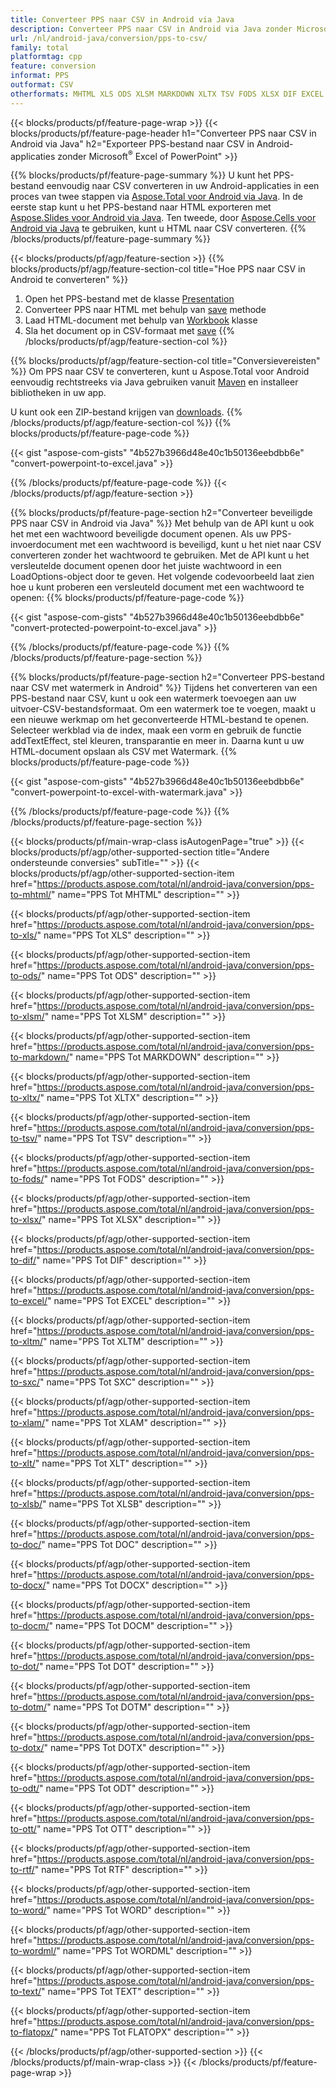 ```yaml
---
title: Converteer PPS naar CSV in Android via Java
description: Converteer PPS naar CSV in Android via Java zonder Microsoft Excel of PowerPoint te gebruiken
url: /nl/android-java/conversion/pps-to-csv/
family: total
platformtag: cpp
feature: conversion
informat: PPS
outformat: CSV
otherformats: MHTML XLS ODS XLSM MARKDOWN XLTX TSV FODS XLSX DIF EXCEL XLTM SXC XLAM XLT XLSB DOC DOCX DOCM DOT DOTM DOTX ODT OTT RTF WORD WORDML TEXT FLATOPX
---
```

{{< blocks/products/pf/feature-page-wrap >}}
{{< blocks/products/pf/feature-page-header h1="Converteer PPS naar CSV in Android via Java" h2="Exporteer PPS-bestand naar CSV in Android-applicaties zonder Microsoft<sup>&reg;</sup> Excel of PowerPoint" >}}

{{% blocks/products/pf/feature-page-summary %}}
U kunt het PPS-bestand eenvoudig naar CSV converteren in uw Android-applicaties in een proces van twee stappen via [Aspose.Total voor Android via Java](https://products.aspose.com/total/android-java/). In de eerste stap kunt u het PPS-bestand naar HTML exporteren met [Aspose.Slides voor Android via Java](https://products.aspose.com/slides/android-java/). Ten tweede, door [Aspose.Cells voor Android via Java](https://products.aspose.com/cells/android-java/) te gebruiken, kunt u HTML naar CSV converteren. 
{{% /blocks/products/pf/feature-page-summary  %}}

{{< blocks/products/pf/agp/feature-section >}}
{{% blocks/products/pf/agp/feature-section-col title="Hoe PPS naar CSV in Android te converteren" %}}
1. Open het PPS-bestand met de klasse [Presentation](https://reference.aspose.com/slides/java/com.aspose.slides/Presentation)
2. Converteer PPS naar HTML met behulp van [save](https://reference.aspose.com/slides/java/com.aspose.slides/Presentation#save-java.lang.String-int-com.aspose.slides.ISaveOptions-) methode
3. Laad HTML-document met behulp van [Workbook](https://reference.aspose.com/cells/java/com.aspose.cells/Workbook) klasse
4. Sla het document op in CSV-formaat met [save](https://reference.aspose.com/cells/java/com.aspose.cells/)
{{% /blocks/products/pf/agp/feature-section-col %}}

{{% blocks/products/pf/agp/feature-section-col title="Conversievereisten" %}}
Om PPS naar CSV te converteren, kunt u Aspose.Total voor Android eenvoudig rechtstreeks via Java gebruiken vanuit [Maven](https://repository.aspose.com/webapp/#/artifacts/browse/tree/General/repo/com/aspose/aspose-total) en installeer bibliotheken in uw app.

U kunt ook een ZIP-bestand krijgen van [downloads](https://downloads.aspose.com/total/androidjava).
{{% /blocks/products/pf/agp/feature-section-col %}}
{{% blocks/products/pf/feature-page-code %}}

{{< gist "aspose-com-gists" "4b527b3966d48e40c1b50136eebdbb6e" "convert-powerpoint-to-excel.java" >}}


{{% /blocks/products/pf/feature-page-code %}}
{{< /blocks/products/pf/agp/feature-section >}}

{{% blocks/products/pf/feature-page-section  h2="Converteer beveiligde PPS naar CSV in Android via Java" %}}
Met behulp van de API kunt u ook het met een wachtwoord beveiligde document openen. Als uw PPS-invoerdocument met een wachtwoord is beveiligd, kunt u het niet naar CSV converteren zonder het wachtwoord te gebruiken. Met de API kunt u het versleutelde document openen door het juiste wachtwoord in een LoadOptions-object door te geven. Het volgende codevoorbeeld laat zien hoe u kunt proberen een versleuteld document met een wachtwoord te openen:
{{% blocks/products/pf/feature-page-code %}}

{{< gist "aspose-com-gists" "4b527b3966d48e40c1b50136eebdbb6e" "convert-protected-powerpoint-to-excel.java" >}}
{{% /blocks/products/pf/feature-page-code  %}}
{{% /blocks/products/pf/feature-page-section %}}

{{% blocks/products/pf/feature-page-section  h2="Converteer PPS-bestand naar CSV met watermerk in Android" %}}
Tijdens het converteren van een PPS-bestand naar CSV, kunt u ook een watermerk toevoegen aan uw uitvoer-CSV-bestandsformaat. Om een watermerk toe te voegen, maakt u een nieuwe werkmap om het geconverteerde HTML-bestand te openen. Selecteer werkblad via de index, maak een vorm en gebruik de functie addTextEffect, stel kleuren, transparantie en meer in. Daarna kunt u uw HTML-document opslaan als CSV met Watermark.
{{% blocks/products/pf/feature-page-code %}}

{{< gist "aspose-com-gists" "4b527b3966d48e40c1b50136eebdbb6e" "convert-powerpoint-to-excel-with-watermark.java" >}}
{{% /blocks/products/pf/feature-page-code  %}}
{{% /blocks/products/pf/feature-page-section %}}

{{< blocks/products/pf/main-wrap-class isAutogenPage="true" >}}
{{< blocks/products/pf/agp/other-supported-section title="Andere ondersteunde conversies" subTitle="" >}}
{{< blocks/products/pf/agp/other-supported-section-item href="https://products.aspose.com/total/nl/android-java/conversion/pps-to-mhtml/" name="PPS Tot MHTML" description="" >}}

{{< blocks/products/pf/agp/other-supported-section-item href="https://products.aspose.com/total/nl/android-java/conversion/pps-to-xls/" name="PPS Tot XLS" description="" >}}

{{< blocks/products/pf/agp/other-supported-section-item href="https://products.aspose.com/total/nl/android-java/conversion/pps-to-ods/" name="PPS Tot ODS" description="" >}}

{{< blocks/products/pf/agp/other-supported-section-item href="https://products.aspose.com/total/nl/android-java/conversion/pps-to-xlsm/" name="PPS Tot XLSM" description="" >}}

{{< blocks/products/pf/agp/other-supported-section-item href="https://products.aspose.com/total/nl/android-java/conversion/pps-to-markdown/" name="PPS Tot MARKDOWN" description="" >}}

{{< blocks/products/pf/agp/other-supported-section-item href="https://products.aspose.com/total/nl/android-java/conversion/pps-to-xltx/" name="PPS Tot XLTX" description="" >}}

{{< blocks/products/pf/agp/other-supported-section-item href="https://products.aspose.com/total/nl/android-java/conversion/pps-to-tsv/" name="PPS Tot TSV" description="" >}}

{{< blocks/products/pf/agp/other-supported-section-item href="https://products.aspose.com/total/nl/android-java/conversion/pps-to-fods/" name="PPS Tot FODS" description="" >}}

{{< blocks/products/pf/agp/other-supported-section-item href="https://products.aspose.com/total/nl/android-java/conversion/pps-to-xlsx/" name="PPS Tot XLSX" description="" >}}

{{< blocks/products/pf/agp/other-supported-section-item href="https://products.aspose.com/total/nl/android-java/conversion/pps-to-dif/" name="PPS Tot DIF" description="" >}}

{{< blocks/products/pf/agp/other-supported-section-item href="https://products.aspose.com/total/nl/android-java/conversion/pps-to-excel/" name="PPS Tot EXCEL" description="" >}}

{{< blocks/products/pf/agp/other-supported-section-item href="https://products.aspose.com/total/nl/android-java/conversion/pps-to-xltm/" name="PPS Tot XLTM" description="" >}}

{{< blocks/products/pf/agp/other-supported-section-item href="https://products.aspose.com/total/nl/android-java/conversion/pps-to-sxc/" name="PPS Tot SXC" description="" >}}

{{< blocks/products/pf/agp/other-supported-section-item href="https://products.aspose.com/total/nl/android-java/conversion/pps-to-xlam/" name="PPS Tot XLAM" description="" >}}

{{< blocks/products/pf/agp/other-supported-section-item href="https://products.aspose.com/total/nl/android-java/conversion/pps-to-xlt/" name="PPS Tot XLT" description="" >}}

{{< blocks/products/pf/agp/other-supported-section-item href="https://products.aspose.com/total/nl/android-java/conversion/pps-to-xlsb/" name="PPS Tot XLSB" description="" >}}

{{< blocks/products/pf/agp/other-supported-section-item href="https://products.aspose.com/total/nl/android-java/conversion/pps-to-doc/" name="PPS Tot DOC" description="" >}}

{{< blocks/products/pf/agp/other-supported-section-item href="https://products.aspose.com/total/nl/android-java/conversion/pps-to-docx/" name="PPS Tot DOCX" description="" >}}

{{< blocks/products/pf/agp/other-supported-section-item href="https://products.aspose.com/total/nl/android-java/conversion/pps-to-docm/" name="PPS Tot DOCM" description="" >}}

{{< blocks/products/pf/agp/other-supported-section-item href="https://products.aspose.com/total/nl/android-java/conversion/pps-to-dot/" name="PPS Tot DOT" description="" >}}

{{< blocks/products/pf/agp/other-supported-section-item href="https://products.aspose.com/total/nl/android-java/conversion/pps-to-dotm/" name="PPS Tot DOTM" description="" >}}

{{< blocks/products/pf/agp/other-supported-section-item href="https://products.aspose.com/total/nl/android-java/conversion/pps-to-dotx/" name="PPS Tot DOTX" description="" >}}

{{< blocks/products/pf/agp/other-supported-section-item href="https://products.aspose.com/total/nl/android-java/conversion/pps-to-odt/" name="PPS Tot ODT" description="" >}}

{{< blocks/products/pf/agp/other-supported-section-item href="https://products.aspose.com/total/nl/android-java/conversion/pps-to-ott/" name="PPS Tot OTT" description="" >}}

{{< blocks/products/pf/agp/other-supported-section-item href="https://products.aspose.com/total/nl/android-java/conversion/pps-to-rtf/" name="PPS Tot RTF" description="" >}}

{{< blocks/products/pf/agp/other-supported-section-item href="https://products.aspose.com/total/nl/android-java/conversion/pps-to-word/" name="PPS Tot WORD" description="" >}}

{{< blocks/products/pf/agp/other-supported-section-item href="https://products.aspose.com/total/nl/android-java/conversion/pps-to-wordml/" name="PPS Tot WORDML" description="" >}}

{{< blocks/products/pf/agp/other-supported-section-item href="https://products.aspose.com/total/nl/android-java/conversion/pps-to-text/" name="PPS Tot TEXT" description="" >}}

{{< blocks/products/pf/agp/other-supported-section-item href="https://products.aspose.com/total/nl/android-java/conversion/pps-to-flatopx/" name="PPS Tot FLATOPX" description="" >}}


{{< /blocks/products/pf/agp/other-supported-section >}}
{{< /blocks/products/pf/main-wrap-class >}}
{{< /blocks/products/pf/feature-page-wrap >}}